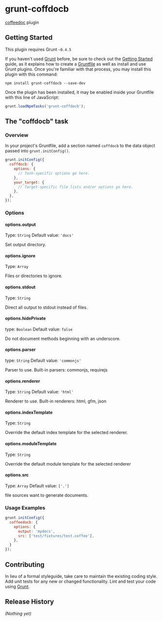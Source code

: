 # grunt-coffdocb

[coffeedoc] plugin

[coffeedoc]: https://github.com/omarkhan/coffeedoc

## Getting Started
This plugin requires Grunt `~0.4.5`

If you haven't used [Grunt](http://gruntjs.com/) before, be sure to check out the [Getting Started](http://gruntjs.com/getting-started) guide, as it explains how to create a [Gruntfile](http://gruntjs.com/sample-gruntfile) as well as install and use Grunt plugins. Once you're familiar with that process, you may install this plugin with this command:

```shell
npm install grunt-coffdocb --save-dev
```

Once the plugin has been installed, it may be enabled inside your Gruntfile with this line of JavaScript:

```js
grunt.loadNpmTasks('grunt-coffdocb');
```

## The "coffdocb" task

### Overview
In your project's Gruntfile, add a section named `coffdocb` to the data object passed into `grunt.initConfig()`.

```js
grunt.initConfig({
  coffdocb: {
    options: {
      // Task-specific options go here.
    },
    your_target: {
      // Target-specific file lists and/or options go here.
    },
  },
});
```

### Options

#### options.output
Type: `String`
Default value: `'docs'`

Set output directory.

#### options.ignore
Type: `Array`

Files or directories to ignore.

#### options.stdout
Type: `String`

Direct all output to stdout instead of files.

#### options.hidePrivate
type: `Boolean`
Default value: `false`

Do not document methods beginning with an underscore.

#### options.parser
type: `String`
Default value: `'commonjs'`

Parser to use. Built-in parsers: commonjs, requirejs

#### options.renderer
Type: `String`
Default value: `'html'`

Renderer to use. Built-in renderers: html, gfm, json

#### options.indexTemplate
Type: `String`

Override the default index template for the selected renderer.

#### options.moduleTemplate
Type: `String`

Override the default module template for the selected renderer

#### options.src
Type: `Array`
Default value: `['.']`

file sources want to generate documents.

### Usage Examples

```js
grunt.initConfig({
  coffeedocb: {
    options: {
      output: 'mydocs',
      src: ['test/fixtures/test.coffee'],
    },
  }
});
```

## Contributing
In lieu of a formal styleguide, take care to maintain the existing coding style. Add unit tests for any new or changed functionality. Lint and test your code using [Grunt](http://gruntjs.com/).

## Release History
_(Nothing yet)_
